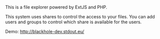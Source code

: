 This is a file explorer powered by ExtJS and PHP.

This system uses shares to control the access to your files. You can add users and groups to control which share is available for the users.

Demo: http://blackhole-dev.stdout.eu/
